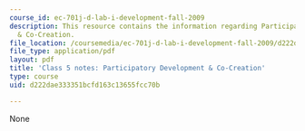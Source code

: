 ```yaml
---
course_id: ec-701j-d-lab-i-development-fall-2009
description: This resource contains the information regarding Participatory Development
  & Co-Creation.
file_location: /coursemedia/ec-701j-d-lab-i-development-fall-2009/d222dae333351bcfd163c13655fcc70b_MITEC_701JF09_lec05_notes.pdf
file_type: application/pdf
layout: pdf
title: 'Class 5 notes: Participatory Development & Co-Creation'
type: course
uid: d222dae333351bcfd163c13655fcc70b

---
```

None